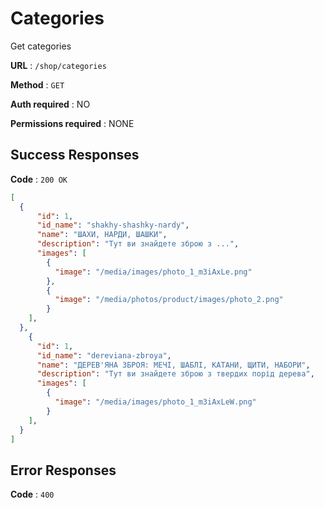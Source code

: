 # Categories

Get categories

**URL** : `/shop/categories`

**Method** : `GET`

**Auth required** : NO 

**Permissions required** : NONE

## Success Responses

**Code** : `200 OK`


```json
[
  {
      "id": 1,
      "id_name": "shakhy-shashky-nardy",
      "name": "ШАХИ, НАРДИ, ШАШКИ",
      "description": "Тут ви знайдете зброю з ...",
      "images": [
        {
          "image": "/media/images/photo_1_m3iAxLe.png"
        },
        {
          "image": "/media/photos/product/images/photo_2.png"
        }
    ],
  },
    {
      "id": 1,
      "id_name": "dereviana-zbroya",
      "name": "ДЕРЕВ'ЯНА ЗБРОЯ: МЕЧІ, ШАБЛІ, КАТАНИ, ЩИТИ, НАБОРИ",
      "description": "Тут ви знайдете зброю з твердих порід дерева", 
      "images": [
        {
          "image": "/media/images/photo_1_m3iAxLeW.png"
        }
    ],
  }
]
```

## Error Responses

**Code** : `400`

